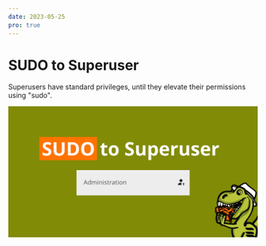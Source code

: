 ```yaml
---
date: 2023-05-25
pro: true
---
```


# SUDO to Superuser
Superusers have standard privileges, until they elevate their permissions using "sudo".

![SUDO for Superusers](../../images/show/sudo.png)
